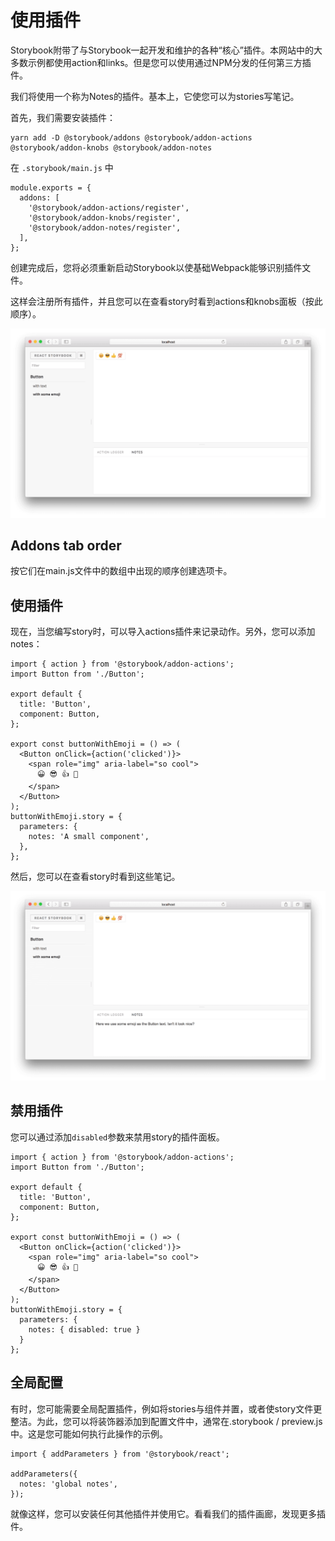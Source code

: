 # 使用插件

Storybook附带了与Storybook一起开发和维护的各种“核心”插件。本网站中的大多数示例都使用action和links。但是您可以使用通过NPM分发的任何第三方插件。

我们将使用一个称为Notes的插件。基本上，它使您可以为stories写笔记。

首先，我们需要安装插件：

```text
yarn add -D @storybook/addons @storybook/addon-actions @storybook/addon-knobs @storybook/addon-notes
```

在 `.storybook/main.js` 中 

```text
module.exports = {
  addons: [
    '@storybook/addon-actions/register',
    '@storybook/addon-knobs/register',
    '@storybook/addon-notes/register',
  ],
};
```

创建完成后，您将必须重新启动Storybook以使基础Webpack能够识别插件文件。

这样会注册所有插件，并且您可以在查看story时看到actions和knobs面板（按此顺序）。

![](../.gitbook/assets/stories-without-notes-57d32d8bb77394f7046a1be56442901f-b50e5.png)

## Addons tab order

按它们在main.js文件中的数组中出现的顺序创建选项卡。

## 使用插件

现在，当您编写story时，可以导入actions插件来记录动作。另外，您可以添加notes：

```text
import { action } from '@storybook/addon-actions';
import Button from './Button';

export default {
  title: 'Button',
  component: Button,
};

export const buttonWithEmoji = () => (
  <Button onClick={action('clicked')}>
    <span role="img" aria-label="so cool">
      😀 😎 👍 💯
    </span>
  </Button>
);
buttonWithEmoji.story = {
  parameters: {
    notes: 'A small component',
  },
};
```

然后，您可以在查看story时看到这些笔记。

![](../.gitbook/assets/stories-with-notes-d36c3950232eb3685256a2cc2efd1ea6-b50e5.png)

## 禁用插件

您可以通过添加`disabled`参数来禁用story的插件面板。

```text
import { action } from '@storybook/addon-actions';
import Button from './Button';

export default {
  title: 'Button',
  component: Button,
};

export const buttonWithEmoji = () => (
  <Button onClick={action('clicked')}>
    <span role="img" aria-label="so cool">
      😀 😎 👍 💯
    </span>
  </Button>
);
buttonWithEmoji.story = {
  parameters: {
    notes: { disabled: true }
  }
};

```

## 全局配置

有时，您可能需要全局配置插件，例如将stories与组件并置，或者使story文件更整洁。为此，您可以将装饰器添加到配置文件中，通常在.storybook / preview.js中。这是您可能如何执行此操作的示例。

```text
import { addParameters } from '@storybook/react';

addParameters({
  notes: 'global notes',
});
```

就像这样，您可以安装任何其他插件并使用它。看看我们的插件画廊，发现更多插件。

